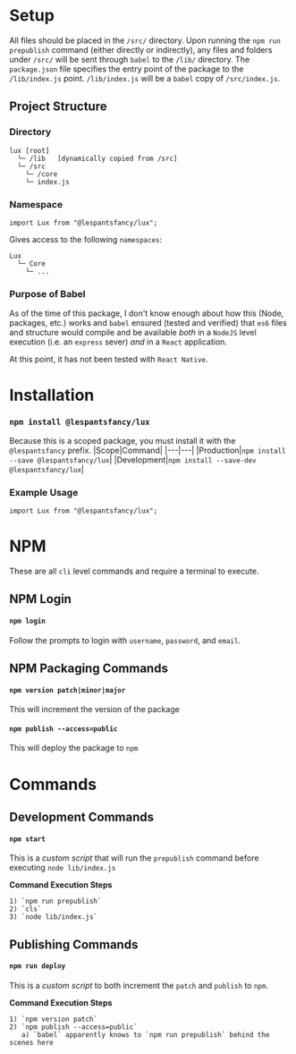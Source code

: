 # Setup
All files should be placed in the `/src/` directory.  Upon running the `npm run prepublish` command (either directly or indirectly), any files and folders under `/src/` will be sent through `babel` to the `/lib/` directory.  The `package.json` file specifies the entry point of the package to the `/lib/index.js` point.  `/lib/index.js` will be a `babel` copy of `/src/index.js`.

## Project Structure
### Directory
```
lux [root]
  └─ /lib   [dynamically copied from /src]
  └─ /src
    └─ /core
    └─ index.js
```

### Namespace
`import Lux from "@lespantsfancy/lux";`

Gives access to the following `namespaces`:
```
Lux
  └─ Core
    └─ ...
```

### Purpose of Babel
As of the time of this package, I don't know enough about how this (Node, packages, etc.) works and `babel` ensured (tested and verified) that `es6` files and structure would compile and be available *both* in a `NodeJS` level execution (i.e. an `express` sever) *and* in a `React` application.

At this point, it has not been tested with `React Native`.

# Installation
### **`npm install @lespantsfancy/lux`**
Because this is a scoped package, you must install it with the `@lespantsfancy` prefix.
|Scope|Command|
|---|---|
|Production|`npm install --save @lespantsfancy/lux`|
|Development|`npm install --save-dev @lespantsfancy/lux`|

### Example Usage
`import Lux from "@lespantsfancy/lux";`

# NPM
These are all `cli` level commands and require a terminal to execute.
## NPM Login
#### `npm login`
Follow the prompts to login with `username`, `password`, and `email`.

## NPM Packaging Commands
#### `npm version patch|minor|major`
This will increment the version of the package

#### `npm publish --access=public`
This will deploy the package to `npm`

# Commands
## Development Commands
#### `npm start`
This is a *custom script* that will run the `prepublish` command before executing `node lib/index.js`

**Command Execution Steps**

    1) `npm run prepublish`
    2) `cls`
    3) `node lib/index.js`


## Publishing Commands
#### `npm run deploy`
This is a *custom script* to both increment the `patch` and `publish` to `npm`.

**Command Execution Steps**

    1) `npm version patch`
    2) `npm publish --access=public`
       a) `babel` apparently knows to `npm run prepublish` behind the scenes here